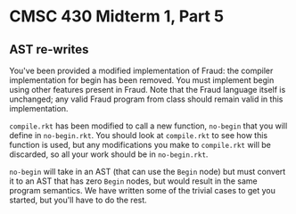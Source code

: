 # CMSC 430 Midterm 1, Part 5

## AST re-writes

You've been provided a modified implementation of Fraud: the compiler
implementation for begin has been removed. You must implement begin using other
features present in Fraud. Note that the Fraud language itself is unchanged;
any valid Fraud program from class should remain valid in this implementation.

`compile.rkt` has been modified to call a new function, `no-begin` that
you will define in `no-begin.rkt`. You should look at `compile.rkt` to see
how this function is used, but any modifications you make to `compile.rkt`
will be discarded, so all your work should be in `no-begin.rkt`.

`no-begin` will take in an AST (that can use the `Begin` node) but must convert
it to an AST that has zero `Begin` nodes, but would result in the same program
semantics. We have written some of the trivial cases to get you started, but
you'll have to do the rest.

